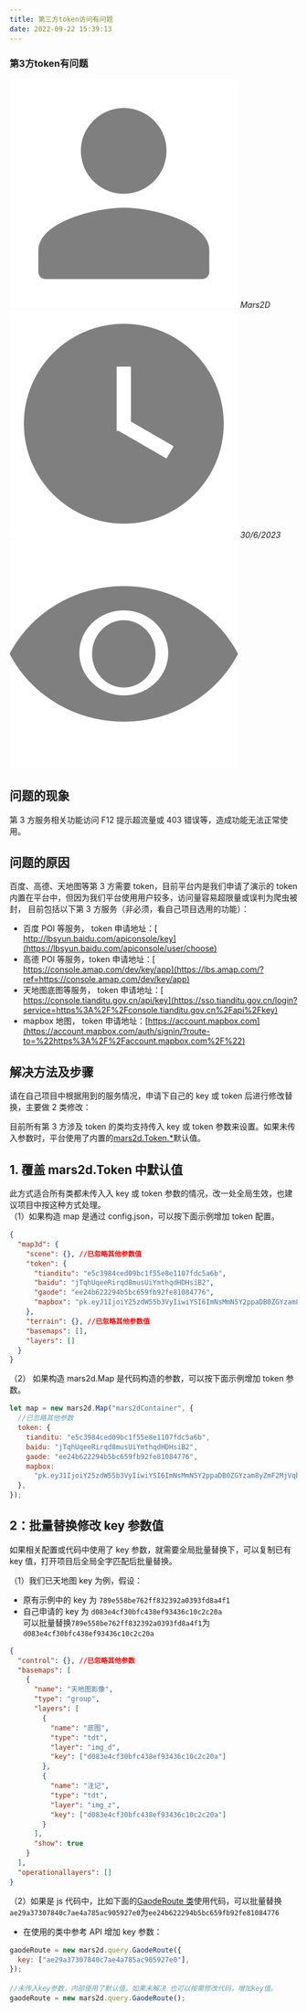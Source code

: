 ```yaml
---
title: 第三方token访问有问题
date: 2022-09-22 15:39:13
---
```


<h3>第3方token有问题</h3>

<div class='headStyle'>
<img class='images' src="../public/icon/yonghu.svg" alt="来自依赖包的图片">
<i class='text'>Mars2D</i>
<img class='imagess' src="../public/icon/shijian.svg" alt="来自依赖包的图片">
<i class='text'>30/6/2023</i>
<img class='imagess' src="../public/icon/liulan.svg" alt="来自依赖包的图片">
<span class='text' id="busuanzi_container_page_pv">
  <span id="busuanzi_value_page_pv"></span>
</span>
</div>

## 问题的现象

第 3 方服务相关功能访问 F12 提示超流量或 403 错误等，造成功能无法正常使用。

## 问题的原因

百度、高德、天地图等第 3 方需要 token，目前平台内是我们申请了演示的 token 内置在平台中，但因为我们平台使用用户较多，访问量容易超限量或误判为爬虫被封， 目前包括以下第 3 方服务（非必须，看自己项目选用的功能）：

- 百度 POI 等服务， token 申请地址：[ http://lbsyun.baidu.com/apiconsole/key](https://lbsyun.baidu.com/apiconsole/user/choose)
- 高德 POI 等服务，token 申请地址：[ https://console.amap.com/dev/key/app](https://lbs.amap.com/?ref=https://console.amap.com/dev/key/app)
- 天地图底图等服务， token 申请地址：[ https://console.tianditu.gov.cn/api/key](https://sso.tianditu.gov.cn/login?service=https%3A%2F%2Fconsole.tianditu.gov.cn%2Fapi%2Fkey)
- mapbox 地图， token 申请地址：[https://account.mapbox.com](https://account.mapbox.com/auth/signin/?route-to=%22https%3A%2F%2Faccount.mapbox.com%2F%22)

## 解决方法及步骤

请在自己项目中根据用到的服务情况，申请下自己的 key 或 token 后进行修改替换，主要做 2 类修改：

目前所有第 3 方涉及 token 的类均支持传入 key 或 token 参数来设置。如果未传入参数时，平台使用了内置的[mars2d.Token.\*](http://marsgis.cn/api/Token.html)默认值。

## 1. 覆盖 mars2d.Token 中默认值

此方式适合所有类都未传入入 key 或 token 参数的情况，改一处全局生效，也建议项目中按这种方式处理。<br />
（1）如果构造 map 是通过 config.json，可以按下面示例增加 token 配置。

```json
{
  "map3d": {
    "scene": {}, //已忽略其他参数值
    "token": {
      "tianditu": "e5c3984ced09bc1f55e8e1107fdc5a6b",
      "baidu": "jTqhUqeeRirqd8musUiYmthqdHDHsiB2",
      "gaode": "ee24b622294b5bc659fb92fe81084776",
      "mapbox": "pk.eyJ1IjoiY25zdW55b3VyIiwiYSI6ImNsMmN5Y2ppaDB0ZGYzam8yZmF2MjVqb3cifQ.FYxirkiZsriqaFw_x0IyAw"
    },
    "terrain": {}, //已忽略其他参数值
    "basemaps": [],
    "layers": []
  }
}
```

（2） 如果构造 mars2d.Map 是代码构造的参数，可以按下面示例增加 token 参数。

```js
let map = new mars2d.Map("mars2dContainer", {
  //已忽略其他参数
  token: {
    tianditu: "e5c3984ced09bc1f55e8e1107fdc5a6b",
    baidu: "jTqhUqeeRirqd8musUiYmthqdHDHsiB2",
    gaode: "ee24b622294b5bc659fb92fe81084776",
    mapbox:
      "pk.eyJ1IjoiY25zdW55b3VyIiwiYSI6ImNsMmN5Y2ppaDB0ZGYzam8yZmF2MjVqb3cifQ.FYxirkiZsriqaFw_x0IyAw",
  },
});
```

## 2：批量替换修改 key 参数值

如果相关配置或代码中使用了 key 参数，就需要全局批量替换下，可以复制已有 key 值，打开项目后全局全字匹配后批量替换。

（1）我们已天地图 key 为例，假设：

- 原有示例中的 key 为 `789e558be762ff832392a0393fd8a4f1`
- 自己申请的 key 为 `d083e4cf30bfc438ef93436c10c2c20a` <br />
  可以批量替换`789e558be762ff832392a0393fd8a4f1`为`d083e4cf30bfc438ef93436c10c2c20a`

```json
{
  "control": {}, //已忽略其他参数
  "basemaps": [
    {
      "name": "天地图影像",
      "type": "group",
      "layers": [
        {
          "name": "底图",
          "type": "tdt",
          "layer": "img_d",
          "key": ["d083e4cf30bfc438ef93436c10c2c20a"]
        },
        {
          "name": "注记",
          "type": "tdt",
          "layer": "img_z",
          "key": ["d083e4cf30bfc438ef93436c10c2c20a"]
        }
      ],
      "show": true
    }
  ],
  "operationallayers": []
}
```

（2）如果是 js 代码中，比如下面的[GaodeRoute 类](http://mars2d.cn/api/GaodeRoute.html?classFilter=gaode)使用代码，可以批量替换`ae29a37307840c7ae4a785ac905927e0`为`ee24b622294b5bc659fb92fe81084776`

- 在使用的类中参考 API 增加 key 参数：

```js
gaodeRoute = new mars2d.query.GaodeRoute({
  key: ["ae29a37307840c7ae4a785ac905927e0"],
});

//未传入key参数，内部使用了默认值。如果未解决 也可以按需修改代码，增加key值。
gaodeRoute = new mars2d.query.GaodeRoute();
```
